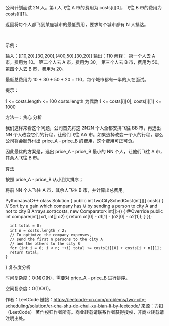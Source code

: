 公司计划面试 2N 人。第 i 人飞往 A 市的费用为 costs[i][0]，飞往 B 市的费用为 costs[i][1]。

返回将每个人都飞到某座城市的最低费用，要求每个城市都有 N 人抵达。

 

示例：

输入：[[10,20],[30,200],[400,50],[30,20]]
输出：110
解释：
第一个人去 A 市，费用为 10。
第二个人去 A 市，费用为 30。
第三个人去 B 市，费用为 50。
第四个人去 B 市，费用为 20。

最低总费用为 10 + 30 + 50 + 20 = 110，每个城市都有一半的人在面试。
 

提示：

1 <= costs.length <= 100
costs.length 为偶数
1 <= costs[i][0], costs[i][1] <= 1000


方法一：贪心
分析

我们这样来看这个问题，公司首先将这 2N2N 个人全都安排飞往 BB 市，再选出 NN 个人改变它们的行程，让他们飞往 AA 市。如果选择改变一个人的行程，那么公司将会额外付出 price_A - price_B 的费用，这个费用可正可负。



因此最优的方案是，选出 price_A - price_B 最小的 NN 个人，让他们飞往 A 市，其余人飞往 B 市。

算法

按照 price_A - price_B 从小到大排序；

将前 NN 个人飞往 A 市，其余人飞往 B 市，并计算出总费用。

PythonJavaC++
class Solution {
    public int twoCitySchedCost(int[][] costs) {
      // Sort by a gain which company has 
      // by sending a person to city A and not to city B
      Arrays.sort(costs, new Comparator<int[]>() {
          @Override
          public int compare(int[] o1, int[] o2) {
              return o1[0] - o1[1] - (o2[0] - o2[1]);
          }
      });

      int total = 0;
      int n = costs.length / 2;
      // To optimize the company expenses,
      // send the first n persons to the city A
      // and the others to the city B
      for (int i = 0; i < n; ++i) total += costs[i][0] + costs[i + n][1];
      return total;
    }
}
复杂度分析

时间复杂度：O(N)O(N)，需要对 price_A - price_B 进行排序。

空间复杂度：O(1)O(1)。

作者：LeetCode
链接：https://leetcode-cn.com/problems/two-city-scheduling/solution/er-cha-shu-de-chui-xu-bian-li-by-leetcode/
来源：力扣（LeetCode）
著作权归作者所有。商业转载请联系作者获得授权，非商业转载请注明出处。